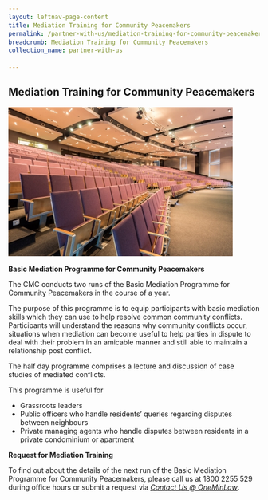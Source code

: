 ```yaml
---
layout: leftnav-page-content
title: Mediation Training for Community Peacemakers
permalink: /partner-with-us/mediation-training-for-community-peacemakers/
breadcrumb: Mediation Training for Community Peacemakers
collection_name: partner-with-us

---
```


<style>
  .image {width: 600px;}
  .image img {max-width: 100%;}
</style>

Mediation Training for Community Peacemakers
---

<div class="image"><img src="/images/1504167387446.jpg/"></div>

**Basic Mediation Programme for Community Peacemakers**

The CMC conducts two runs of the Basic Mediation Programme for Community Peacemakers in the course of a year.

The purpose of this programme is to equip participants with basic mediation skills which they can use to help resolve common community conflicts. Participants will understand the reasons why community conflicts occur, situations when mediation can become useful to help parties in dispute to deal with their problem in an amicable manner and still able to maintain a relationship post conflict.

The half day programme comprises a lecture and discussion of case studies of mediated conflicts.

This programme is useful for
* Grassroots leaders
* Public officers who handle residents’ queries regarding disputes between neighbours
* Private managing agents who handle disputes between residents in a private condominium or apartment
 
**Request for Mediation Training**

To find out about the details of the next run of the Basic Mediation Programme for Community Peacemakers, please call us at 1800 2255 529 during office hours or submit a request via *[Contact Us @ OneMinLaw](https://www.mlaw.gov.sg/eservices/enquiry/)*. 

 
